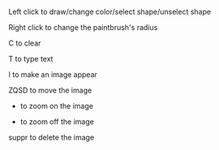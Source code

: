 Left click to draw/change color/select shape/unselect shape

Right click to change the paintbrush's radius

C to clear

T to type text

I to make an image appear

ZQSD to move the image

+ to zoom on the image

- to zoom off the image

suppr to delete the image

